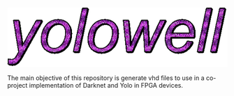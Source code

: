 <p align="center">
<img src="dummy/title.gif" alt="yolowell"/>
</p>

The main objective of this repository is generate vhd files to use in a co-project implementation of Darknet and Yolo in FPGA devices.
